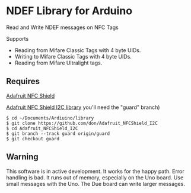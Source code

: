 # NDEF Library for Arduino 

Read and Write NDEF messages on NFC Tags

Supports 
 - Reading from Mifare Classic Tags with 4 byte UIDs.
 - Writing to Mifare Classic Tags with 4 byte UIDs.
 - Reading from Mifare Ultralight tags.

## Requires

[Adafruit NFC Shield](https://www.adafruit.com/products/364)

[Adafruit NFC Shield I2C library](https://github.com/don/Adafruit_NFCShield_I2C) you'll need the "guard" branch)
	
	$ cd ~/Documents/Ardiuino/library
	$ git clone https://github.com/don/Adafruit_NFCShield_I2C
	$ cd Adafruit_NFCShield_I2C
	$ git branch --track guard origin/guard
	$ git checkout guard

## Warning

This software is in active development. It works for the happy path. Error handling is bad. It runs out of memory, especially on the Uno board. Use small messages with the Uno. The Due board can write larger messages.
